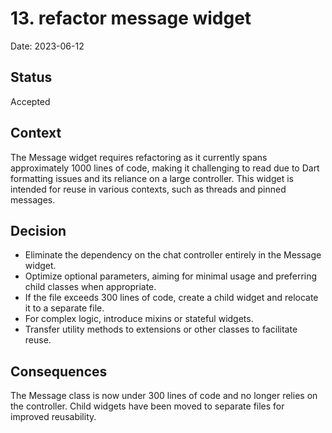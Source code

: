 # 13. refactor message widget

Date: 2023-06-12

## Status

Accepted

## Context

The Message widget requires refactoring as it currently spans approximately 1000 lines of code,
making it challenging to read due to Dart formatting issues and its reliance on a large controller.
This widget is intended for reuse in various contexts, such as threads and pinned messages.

## Decision

- Eliminate the dependency on the chat controller entirely in the Message widget.
- Optimize optional parameters, aiming for minimal usage and preferring child classes when
  appropriate.
- If the file exceeds 300 lines of code, create a child widget and relocate it to a separate file.
- For complex logic, introduce mixins or stateful widgets.
- Transfer utility methods to extensions or other classes to facilitate reuse.

## Consequences

The Message class is now under 300 lines of code and no longer relies on the controller. Child
widgets have been moved to separate files for improved reusability.